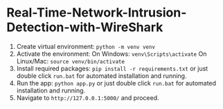 # Real-Time-Network-Intrusion-Detection-with-WireShark

1. Create virtual environment:
    `python -m venv venv`
2. Activate the environment:
    On Windows: `venv\Scripts\activate`
    On Linux/Mac: `source venv/bin/activate`
3. Install required packages:
    `pip install -r requirements.txt` or just double click `run.bat` for automated installation and running.
4. Run the app:
    `python app.py` or just double click `run.bat` for automated installation and running.
5. Navigate to `http://127.0.0.1:5000/` and proceed.
